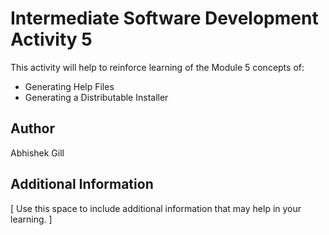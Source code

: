 # Intermediate Software Development Activity 5
This activity will help to reinforce learning of the Module 5 concepts of:

- Generating Help Files
- Generating a Distributable Installer

## Author
Abhishek Gill

## Additional Information
[ Use this space to include additional information that may help in your learning. ]
